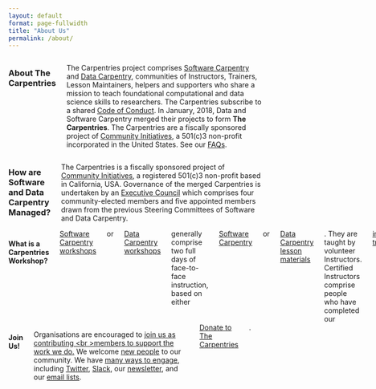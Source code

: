 ```yaml
---
layout: default
format: page-fullwidth
title: "About Us"
permalink: /about/
---
```



<div class="row">
  <div class="small-2 large-4 columns"> <h3>About The Carpentries</h3>
 
The Carpentries project comprises <a href="https://software-carpentry.org/">Software Carpentry</a> 
and <a href="http://www.datacarpentry.org/">Data Carpentry</a>, communities of Instructors, Trainers, Lesson Maintainers, 
helpers and supporters who share a mission to teach foundational computational and data science skills to researchers. 
The Carpentries subscribe to a 
shared <a href="http://docs.carpentries.org/topic_folders/policies/code-of-conduct.html">Code of Conduct</a>. In January, 2018, Data and Software Carpentry merged their projects to form <strong>The Carpentries</strong>. The Carpentries are a fiscally sponsored project of <a href="http://communityin.org">Community Initiatives</a>, a 501(c)3 non-profit incorporated in the United States. See our <a href="http://info.carpentries.org/">FAQs</a>.
</div> 

<div class="small-2 large-4 columns"><h3>How are Software and Data Carpentry Managed?</h3>

The Carpentries is a fiscally sponsored project of <a href="http://communityin.org/">Community Initiatives</a>, 
a registered 501(c)3 non-profit based in California, USA. 
Governance of the merged Carpentries is undertaken 
by an <a href="../governance">Executive Council</a> which comprises 
four community-elected members and five appointed members drawn from 
the previous Steering Committees of Software and Data Carpentry.
   </div>
   </div> 


<div class="row">
  <div class="small-2 large-4 columns"> <h4>What is a Carpentries Workshop?</h4>
<a href="https://software-carpentry.org/workshops/">Software Carpentry workshops</a> 
or <a href="http://www.datacarpentry.org/workshops/">Data Carpentry workshops</a> generally 
comprise two full days of face-to-face instruction, based on 
either <a href="https://software-carpentry.org/lessons">Software Carpentry</a> 
or <a href="http://www.datacarpentry.org/lessons">Data Carpentry lesson materials</a>. 
They are taught by volunteer Instructors. Certified Instructors comprise people who 
have completed our <a href="http://carpentries.github.io/instructor-training/">instructor training</a> course. 
Instructors perform live coding and learners follow along. 
<a href="https://software-carpentry.org/lessons">Software Carpentry</a> 
and <a href="http://www.datacarpentry.org/lessons">Data Carpentry</a> lessons are all 
open source, and are hosted on <a href="https://github.com/">GitHub</a>. 
<a href="http://docs.carpentries.org/topic_folders/hosts_instructors/hosts_instructors_checklist.html">See 
our workshop checklists</a> and <a href="https://info.carpentries.org/">FAQs</a>.
  
</div>
      
  <div class="small-2 large-4 columns"> <h4>Join Us!</h4>
            
Organisations are encouraged to <a href="../membership/">join us as contributing <br \>members to support the work we do.</a> We 
welcome <a href="https://software-carpentry.org/join/">new people</a> to our community. We have 
<a href="https://software-carpentry.org/join/">many ways to engage</a>, including 
<a href="https://twitter.com/thecarpentries">Twitter</a>, <a href="https://swc-slack-invite.herokuapp.com/">Slack</a>, 
our <a href="http://eepurl.com/cfODMH">newsletter</a>, and our <a href="https://software-carpentry.org/join/">email lists</a>.</p>
<a href="https://carpentries.wedid.it/">Donate to The Carpentries</a>.
</div>
</div>

